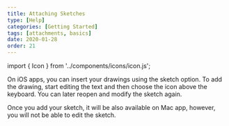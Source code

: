 ```yaml
---
title: Attaching Sketches
type: [Help]
categories: [Getting Started]
tags: [attachments, basics]
date: 2020-01-28
order: 21
---
```


import { Icon } from '../components/icons/icon.js';


On iOS apps, you can insert your drawings using the sketch option. To add the drawing, start editing the text and then choose the <Icon icon="brush" size="20" /> icon above the keyboard. You can later reopen and modify the sketch again.

Once you add your sketch, it will be also available on Mac app, however, you will not be able to edit the sketch.
